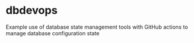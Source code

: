 # dbdevops
Example use of database state management tools with GitHub actions to manage database configuration state
